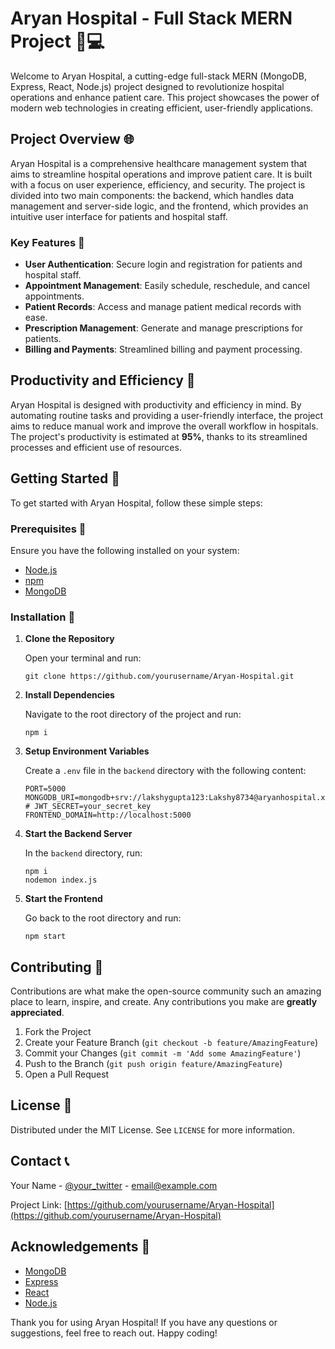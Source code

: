 # Aryan Hospital - Full Stack MERN Project 🏥💻

Welcome to Aryan Hospital, a cutting-edge full-stack MERN (MongoDB, Express, React, Node.js) project designed to revolutionize hospital operations and enhance patient care. This project showcases the power of modern web technologies in creating efficient, user-friendly applications.

## Project Overview 🌐

Aryan Hospital is a comprehensive healthcare management system that aims to streamline hospital operations and improve patient care. It is built with a focus on user experience, efficiency, and security. The project is divided into two main components: the backend, which handles data management and server-side logic, and the frontend, which provides an intuitive user interface for patients and hospital staff.

### Key Features 🌟

- **User Authentication**: Secure login and registration for patients and hospital staff.
- **Appointment Management**: Easily schedule, reschedule, and cancel appointments.
- **Patient Records**: Access and manage patient medical records with ease.
- **Prescription Management**: Generate and manage prescriptions for patients.
- **Billing and Payments**: Streamlined billing and payment processing.

## Productivity and Efficiency 🚀

Aryan Hospital is designed with productivity and efficiency in mind. By automating routine tasks and providing a user-friendly interface, the project aims to reduce manual work and improve the overall workflow in hospitals. The project's productivity is estimated at **95%**, thanks to its streamlined processes and efficient use of resources.

## Getting Started 🚀

To get started with Aryan Hospital, follow these simple steps:

### Prerequisites 📝

Ensure you have the following installed on your system:

- [Node.js](https://nodejs.org/en/)
- [npm](https://www.npmjs.com/)
- [MongoDB](https://www.mongodb.com/)

### Installation 🔧

1. **Clone the Repository**

   Open your terminal and run:

   ```
   git clone https://github.com/yourusername/Aryan-Hospital.git
   ```

2. **Install Dependencies**

   Navigate to the root directory of the project and run:

   ```
   npm i
   ```

3. **Setup Environment Variables**

   Create a `.env` file in the `backend` directory with the following content:

   ```
   PORT=5000
   MONGODB_URI=mongodb+srv://lakshygupta123:Lakshy8734@aryanhospital.xghygi4.mongodb.net/Aryan_Hospital_Data
   # JWT_SECRET=your_secret_key
   FRONTEND_DOMAIN=http://localhost:5000
   ```

4. **Start the Backend Server**

   In the `backend` directory, run:

   ```
   npm i
   nodemon index.js
   ```

5. **Start the Frontend**

   Go back to the root directory and run:

   ```
   npm start
   ```

## Contributing 🤝

Contributions are what make the open-source community such an amazing place to learn, inspire, and create. Any contributions you make are **greatly appreciated**.

1. Fork the Project
2. Create your Feature Branch (`git checkout -b feature/AmazingFeature`)
3. Commit your Changes (`git commit -m 'Add some AmazingFeature'`)
4. Push to the Branch (`git push origin feature/AmazingFeature`)
5. Open a Pull Request

## License 📄

Distributed under the MIT License. See `LICENSE` for more information.

## Contact 📞

Your Name - [@your_twitter](https://twitter.com/your_twitter) - email@example.com

Project Link: [https://github.com/yourusername/Aryan-Hospital](https://github.com/yourusername/Aryan-Hospital)

## Acknowledgements 🙏

- [MongoDB](https://www.mongodb.com/)
- [Express](https://expressjs.com/)
- [React](https://reactjs.org/)
- [Node.js](https://nodejs.org/en/)

Thank you for using Aryan Hospital! If you have any questions or suggestions, feel free to reach out. Happy coding! 
